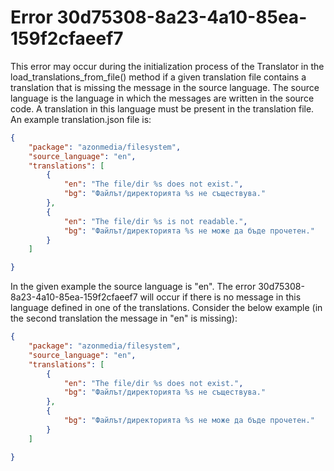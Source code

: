 # Error 30d75308-8a23-4a10-85ea-159f2cfaeef7

This error may occur during the initialization process of the Translator in the load_translations_from_file() method if a given translation file contains a translation that is missing the message in the source language.
The source language is the language in which the messages are written in the source code.
A translation in this language must be present in the translation file.
An example translation.json file is:
```json
{
    "package": "azonmedia/filesystem",
    "source_language": "en",
    "translations": [
        {
            "en": "The file/dir %s does not exist.",
            "bg": "Файлът/директорията %s не съществува."
        },
        {
            "en": "The file/dir %s is not readable.",
            "bg": "Файлът/директорията %s не може да бъде прочетен."
        }
    ]

}
```
In the given example the source language is "en". The error 30d75308-8a23-4a10-85ea-159f2cfaeef7 will occur if there is no message in this language defined in one of the translations.
Consider the below example (in the second translation the message in "en" is missing):
```json
{
    "package": "azonmedia/filesystem",
    "source_language": "en",
    "translations": [
        {
            "en": "The file/dir %s does not exist.",
            "bg": "Файлът/директорията %s не съществува."
        },
        {
            "bg": "Файлът/директорията %s не може да бъде прочетен."
        }
    ]

}
```